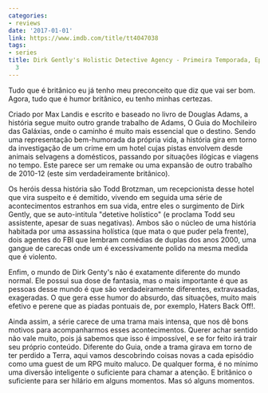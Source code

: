 ```yaml
---
categories:
- reviews
date: '2017-01-01'
link: https://www.imdb.com/title/tt4047038
tags:
- series
title: Dirk Gently's Holistic Detective Agency - Primeira Temporada, Episódios 1 ao
  3
---
```


Tudo que é britânico eu já tenho meu preconceito que diz que vai ser bom. Agora, tudo que é humor britânico, eu tenho minhas certezas.

Criado por Max Landis e escrito e baseado no livro de Douglas Adams, a história segue muito outro grande trabalho de Adams, O Guia do Mochileiro das Galáxias, onde o caminho é muito mais essencial que o destino. Sendo uma representação bem-humorada da própria vida, a história gira em torno da investigação de um crime em um hotel cujas pistas envolvem desde animais selvagens a domésticos, passando por situações ilógicas e viagens no tempo. Este parece ser um remake ou uma expansão de outro trabalho de 2010-12 (este sim verdadeiramente britânico).

Os heróis dessa história são Todd Brotzman, um recepcionista desse hotel que vira suspeito e é demitido, vivendo em seguida uma série de acontecimentos estranhos em sua vida, entre eles o surgimento de Dirk Gently, que se auto-intitula "detetive holístico" (e proclama Todd seu assistente, apesar de suas negativas). Ambos são o núcleo de uma história habitada por uma assassina holística (que mata o que puder pela frente), dois agentes do FBI que lembram comédias de duplas dos anos 2000, uma gangue de carecas onde um é excessivamente polido na mesma medida que é violento.

Enfim, o mundo de Dirk Genty's não é exatamente diferente do mundo normal. Ele possui sua dose de fantasia, mas o mais importante é que as pessoas desse mundo é que são verdadeiramente diferentes, extravasadas, exageradas. O que gera esse humor do absurdo, das situações, muito mais efetivo e perene que as piadas pontuais de, por exemplo, Haters Back Off!.

Ainda assim, a série carece de uma trama mais intensa, que nos dê bons motivos para acompanharmos esses acontecimentos. Querer achar sentido não vale muito, pois já sabemos que isso é impossível, e se for feito irá trair seu próprio conteúdo. Diferente do Guia, onde a trama girava em torno de ter perdido a Terra, aqui vamos descobrindo coisas novas a cada episódio como uma guest de um RPG muito maluco. De qualquer forma, é no mínimo uma diversão inteligente o suficiente para chamar a atenção. E britânico o suficiente para ser hilário em alguns momentos. Mas só alguns momentos.